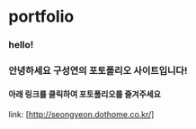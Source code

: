 # portfolio
### hello!
### 안녕하세요 구성연의 포토폴리오 사이트입니다!
#### 아래 링크를 클릭하여 포토폴리오를 즐겨주세요
link: [http://seongyeon.dothome.co.kr/]